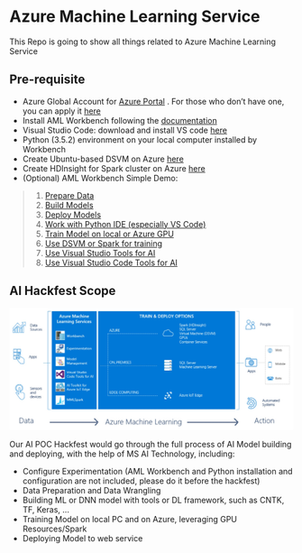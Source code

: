 # Azure Machine Learning Service #
This Repo is going to show all things related to Azure Machine Learning Service

## Pre-requisite ##
* Azure Global Account for [Azure Portal](https://portal.azure.com) . For those who don’t have one, you can apply it [here](https://azure.microsoft.com/zh-cn/free/)
* Install AML Workbench following the [documentation](https://docs.microsoft.com/en-us/azure/machine-learning/preview/quickstart-installation)
* Visual Studio Code: download and install VS code [here](https://code.visualstudio.com/)
* Python (3.5.2) environment on your local computer installed by Workbench
* Create Ubuntu-based DSVM on Azure [here](https://azuremarketplace.microsoft.com/en-us/marketplace/apps/microsoft-ads.linux-data-science-vm-ubuntu)
* Create HDInsight for Spark cluster on Azure [here](https://azuremarketplace.microsoft.com/zh-cn/marketplace/apps/Microsoft.HDInsightCluster)
* (Optional) AML Workbench Simple Demo:
> 1. [Prepare Data](https://docs.microsoft.com/en-us/azure/machine-learning/preview/tutorial-classifying-iris-part-1)
> 2. [Build Models](https://docs.microsoft.com/en-us/azure/machine-learning/preview/tutorial-classifying-iris-part-2)
> 3. [Deploy Models](https://docs.microsoft.com/en-us/azure/machine-learning/preview/tutorial-classifying-iris-part-3)
> 4. [Work with Python IDE (especially VS Code)](https://docs.microsoft.com/en-us/azure/machine-learning/preview/how-to-configure-your-ide)
> 5. [Train Model on local or Azure GPU](https://docs.microsoft.com/en-us/azure/machine-learning/preview/how-to-use-gpu)
> 6. [Use DSVM or Spark for training](https://docs.microsoft.com/en-us/azure/machine-learning/preview/how-to-create-dsvm-hdi)
> 7. [Use Visual Studio Tools for AI](https://docs.microsoft.com/en-us/azure/machine-learning/preview/quickstart-visual-studio-tools)
> 8. [Use Visual Studio Code Tools for AI](https://docs.microsoft.com/en-us/azure/machine-learning/preview/quickstart-visual-studio-code-tools)

## AI Hackfest Scope ##
![Azure Machine Learning Suite](./img/Azure_Machine_Learning_Suite.jpg)

Our AI POC Hackfest would go through the full process of AI Model building and deploying, with the help of MS AI Technology, including:
* Configure Experimentation (AML Workbench and Python installation and configuration are not included, please do it before the hackfest)
* Data Preparation and Data Wrangling
* Building ML or DNN model with tools or DL framework, such as CNTK, TF, Keras, …
* Training Model on local PC and on Azure, leveraging GPU Resources/Spark
* Deploying Model to web service
